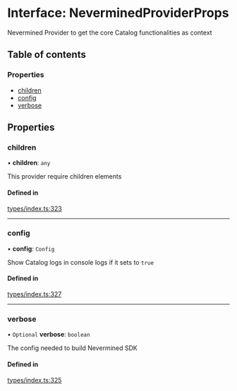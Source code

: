 # Interface: NeverminedProviderProps

Nevermined Provider to get the core Catalog functionalities as context

## Table of contents

### Properties

- [children](NeverminedProviderProps.md#children)
- [config](NeverminedProviderProps.md#config)
- [verbose](NeverminedProviderProps.md#verbose)

## Properties

### children

• **children**: `any`

This provider require children elements

#### Defined in

[types/index.ts:323](https://github.com/nevermined-io/components-catalog/blob/b19d66a/lib/src/types/index.ts#L323)

___

### config

• **config**: `Config`

Show Catalog logs in console logs if it sets to `true`

#### Defined in

[types/index.ts:327](https://github.com/nevermined-io/components-catalog/blob/b19d66a/lib/src/types/index.ts#L327)

___

### verbose

• `Optional` **verbose**: `boolean`

The config needed to build Nevermined SDK

#### Defined in

[types/index.ts:325](https://github.com/nevermined-io/components-catalog/blob/b19d66a/lib/src/types/index.ts#L325)
